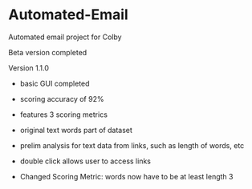 # Automated-Email
Automated email project for Colby

Beta version completed

Version 1.1.0

- basic GUI completed
- scoring accuracy of 92%
- features 3 scoring metrics
- original text words part of dataset
- prelim analysis for text data from links, such as length of words, etc
- double click allows user to access links

- Changed Scoring Metric: words now have to be at least length 3
